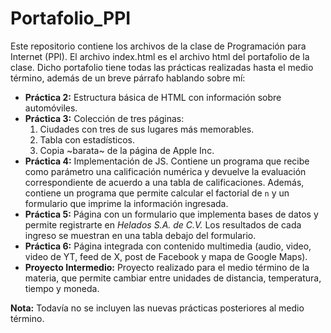 # Portafolio_PPI

Este repositorio contiene los archivos de la clase de Programación para Internet (PPI). El archivo index.html es el archivo html del portafolio de la clase. Dicho portafolio tiene todas las prácticas realizadas hasta el medio término, además de un breve párrafo hablando sobre mí:
- **Práctica 2:** Estructura básica de HTML con información sobre automóviles.
- **Práctica 3:** Colección de tres páginas:
  1. Ciudades con tres de sus lugares más memorables.
  2. Tabla con estadísticos.
  3. Copia ~barata~ de la página de Apple Inc.
- **Práctica 4:** Implementación de JS. Contiene un programa que recibe como parámetro una calificación numérica y devuelve la evaluación correspondiente de acuerdo a una tabla de calificaciones. Además, contiene un programa que permite calcular el factorial de `n` y un formulario que imprime la información ingresada.
- **Práctica 5:** Página con un formulario que implementa bases de datos y permite registrarte en _Helados S.A. de C.V._ Los resultados de cada ingreso se muestran en una tabla debajo del formulario.
- **Práctica 6:** Página integrada con contenido multimedia (audio, video, video de YT, feed de X, post de Facebook y mapa de Google Maps).
- **Proyecto Intermedio:** Proyecto realizado para el medio término de la materia, que permite cambiar entre unidades de distancia, temperatura, tiempo y moneda.

**Nota:** Todavía no se incluyen las nuevas prácticas posteriores al medio término.
